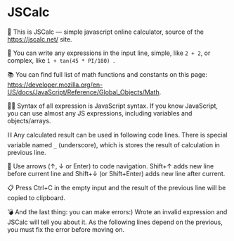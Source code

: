 # JSCalc

👋 This is JSCalc — simple javascript online calculator, source of the https://jscalc.net/ site.

🔢 You can write any expressions in the input line, simple, like `2 + 2`, or complex, like `1 + tan(45 * PI/180) `.

📚 You can find full list of math functions and constants on this page: https://developer.mozilla.org/en-US/docs/JavaScript/Reference/Global_Objects/Math.

👩‍💻 Syntax of all expression is JavaScript syntax. If you know JavaScript, you can use almost any JS expressions, including variables and objects/arrays.

⛓ Any calculated result can be used in following code lines. There is special variable named `_` (underscore), which is stores the result of calculation in previous line.

🧭 Use arrows (↑, ↓ or Enter) to code navigation. Shift+↑ adds new line before current line and Shift+↓ (or Shift+Enter) adds new line after current.

📋 Press Ctrl+C in the empty input and the result of the previous line will be copied to clipboard.

💣 And the last thing: you can make errors:) Wrote an invalid expression and JSCalc will tell you about it. As the following lines depend on the previous, you must fix the error before moving on.
